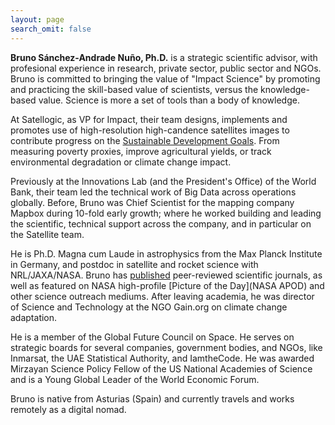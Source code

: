 ```yaml
---
layout: page
search_omit: false
---
```



**Bruno Sánchez-Andrade Nuño, Ph.D.** is a strategic scientific advisor, with profesional experience in research, private sector, public sector and NGOs. Bruno is committed to bringing the value of "Impact Science" by promoting and practicing the skill-based value of scientists, versus the knowledge-based value. Science is more a set of tools than a body of knowledge.

At Satellogic, as VP for Impact, their team designs, implements and promotes use of high-resolution high-candence satellites images to contribute progress on the [Sustainable Development Goals](https://en.wikipedia.org/wiki/Sustainable_Development_Goals). From measuring poverty proxies, improve agricultural yields, or track environmental degradation or climate change impact.

Previously at the Innovations Lab (and the President's Office) of the World Bank, their team led the technical work of Big Data across operations globally. Before, Bruno was Chief Scientist for the mapping company Mapbox during 10-fold early growth; where he worked building and leading the scientific, technical support across the company, and in particular on the Satellite team.

He is Ph.D. Magna cum Laude in astrophysics from the Max Planck Institute in Germany, and postdoc in satellite and rocket science with NRL/JAXA/NASA. Bruno has [published](http://adsabs.harvard.edu/cgi-bin/nph-abs_connect?return_req=no_params&author=S%C3%A1nchez-Andrade%20Nu%C3%B1o,%20B.&db_key=AST) peer-reviewed scientific journals, as well as featured on NASA high-profile [Picture of the Day](NASA APOD) and other science outreach mediums. After leaving academia, he was director of Science and Technology at the NGO Gain.org on climate change adaptation.

He is a member of the Global Future Council on Space. He serves on strategic boards for several companies, government bodies, and NGOs, like Inmarsat, the UAE Statistical Authority, and IamtheCode. He was awarded Mirzayan Science Policy Fellow of the US National Academies of Science and is a Young Global Leader of the World Economic Forum.

Bruno is native from Asturias (Spain) and currently travels and works remotely as a digital nomad.
